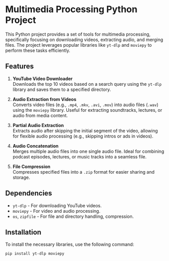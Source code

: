 # Multimedia Processing Python Project

This Python project provides a set of tools for multimedia processing, specifically focusing on downloading videos, extracting audio, and merging files. The project leverages popular libraries like `yt-dlp` and `moviepy` to perform these tasks efficiently.

## Features

1. **YouTube Video Downloader**  
   Downloads the top 10 videos based on a search query using the `yt-dlp` library and saves them to a specified directory.
   
2. **Audio Extraction from Videos**  
   Converts video files (e.g., `.mp4`, `.mkv`, `.avi`, `.mov`) into audio files (`.wav`) using the `moviepy` library. Useful for extracting soundtracks, lectures, or audio from media content.

3. **Partial Audio Extraction**  
   Extracts audio after skipping the initial segment of the video, allowing for flexible audio processing (e.g., skipping intros or ads in videos).

4. **Audio Concatenation**  
   Merges multiple audio files into one single audio file. Ideal for combining podcast episodes, lectures, or music tracks into a seamless file.

5. **File Compression**  
   Compresses specified files into a `.zip` format for easier sharing and storage.

## Dependencies

- `yt-dlp` - For downloading YouTube videos.
- `moviepy` - For video and audio processing.
- `os`, `zipfile` - For file and directory handling, compression.

## Installation

To install the necessary libraries, use the following command:

```bash
pip install yt-dlp moviepy
